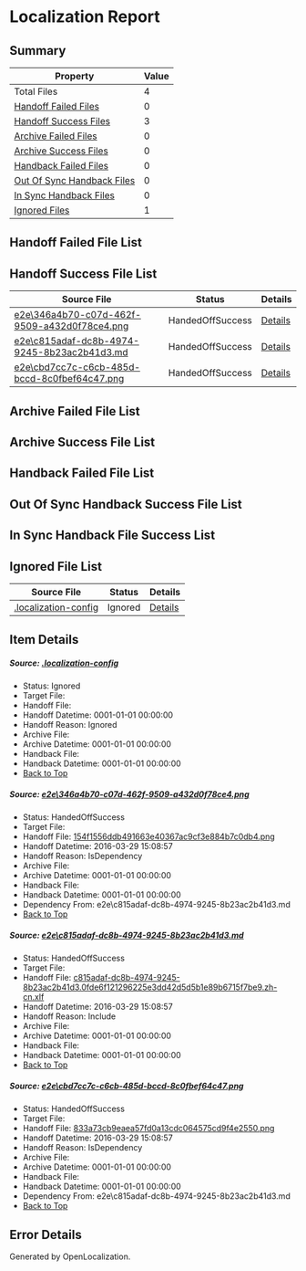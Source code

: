 # <a name='report-top'></a> Localization Report

## Summary
 Property | Value 
 -------- | ----- 
 Total Files | 4
[ Handoff Failed Files ](#handoff-failed-list)| 0
[ Handoff Success Files ](#handoff-success-list)| 3
[ Archive Failed Files ](#archive-failed-list)| 0
[ Archive Success Files ](#archive-success-list)| 0
[ Handback Failed Files ](#handback-failed-list)| 0
[ Out Of Sync Handback Files ](#outofsync-handback-success-list)| 0
[ In Sync Handback Files ](#insync-handback-success-list)| 0
[ Ignored Files ](#ignored-list)| 1

## <a name='handoff-failed-list'></a> Handoff Failed File List

## <a name='handoff-success-list'></a> Handoff Success File List
 Source File | Status | Details 
 ----------- | ------ | ------- 
 [e2e\346a4b70-c07d-462f-9509-a432d0f78ce4.png](https://github.com/OpenLocalizationTest/oltest/blob/e98ebcf2da5d90b3f7bf032154e871d933c40b2d/e2e/346a4b70-c07d-462f-9509-a432d0f78ce4.png) | HandedOffSuccess | [Details](#154f1556ddb491663e40367ac9cf3e884b7c0db41)
 [e2e\c815adaf-dc8b-4974-9245-8b23ac2b41d3.md](https://github.com/OpenLocalizationTest/oltest/blob/e98ebcf2da5d90b3f7bf032154e871d933c40b2d/e2e/c815adaf-dc8b-4974-9245-8b23ac2b41d3.md) | HandedOffSuccess | [Details](#7e1f73b80eb1b5ff608738bd183ce2b22542ea312)
 [e2e\cbd7cc7c-c6cb-485d-bccd-8c0fbef64c47.png](https://github.com/OpenLocalizationTest/oltest/blob/e98ebcf2da5d90b3f7bf032154e871d933c40b2d/e2e/cbd7cc7c-c6cb-485d-bccd-8c0fbef64c47.png) | HandedOffSuccess | [Details](#833a73cb9eaea57fd0a13cdc064575cd9f4e25503)

## <a name='archive-failed-list'></a> Archive Failed File List

## <a name='archive-success-list'></a> Archive Success File List

## <a name='handback-failed-list'></a> Handback Failed File List

## <a name='outofsync-handback-success-list'></a> Out Of Sync Handback Success File List

## <a name='insync-handback-success-list'></a> In Sync Handback File Success List

## <a name='ignored-list'></a> Ignored File List
 Source File | Status | Details 
 ----------- | ------ | ------- 
 [.localization-config](https://github.com/OpenLocalizationTest/oltest/blob/e98ebcf2da5d90b3f7bf032154e871d933c40b2d/.localization-config) | Ignored | [Details](#66aca4b1c2f43b14ec41e0e427345df94af1d5e10)

## Item Details
##### <a name='66aca4b1c2f43b14ec41e0e427345df94af1d5e10'></a> Source: [.localization-config](https://github.com/OpenLocalizationTest/oltest/blob/e98ebcf2da5d90b3f7bf032154e871d933c40b2d/.localization-config)
* Status: Ignored
* Target File: 
* Handoff File: 
* Handoff Datetime: 0001-01-01 00:00:00
* Handoff Reason: Ignored
* Archive File: 
* Archive Datetime: 0001-01-01 00:00:00
* Handback File: 
* Handback Datetime: 0001-01-01 00:00:00
* [Back to Top](#report-top)

##### <a name='154f1556ddb491663e40367ac9cf3e884b7c0db41'></a> Source: [e2e\346a4b70-c07d-462f-9509-a432d0f78ce4.png](https://github.com/OpenLocalizationTest/oltest/blob/e98ebcf2da5d90b3f7bf032154e871d933c40b2d/e2e/346a4b70-c07d-462f-9509-a432d0f78ce4.png)
* Status: HandedOffSuccess
* Target File: 
* Handoff File: [154f1556ddb491663e40367ac9cf3e884b7c0db4.png](https://github.com/OpenLocalizationTestOrg/olhandoff-e2e/blob/8b735d3c51c67938447b58b76bcc1281eb323f9f/ol-handoff/OpenLocalizationTestOrg/oltest.zh-cn/ci/ht/154f1556ddb491663e40367ac9cf3e884b7c0db4.png)
* Handoff Datetime: 2016-03-29 15:08:57
* Handoff Reason: IsDependency
* Archive File: 
* Archive Datetime: 0001-01-01 00:00:00
* Handback File: 
* Handback Datetime: 0001-01-01 00:00:00
* Dependency From: e2e\c815adaf-dc8b-4974-9245-8b23ac2b41d3.md
* [Back to Top](#report-top)

##### <a name='7e1f73b80eb1b5ff608738bd183ce2b22542ea312'></a> Source: [e2e\c815adaf-dc8b-4974-9245-8b23ac2b41d3.md](https://github.com/OpenLocalizationTest/oltest/blob/e98ebcf2da5d90b3f7bf032154e871d933c40b2d/e2e/c815adaf-dc8b-4974-9245-8b23ac2b41d3.md)
* Status: HandedOffSuccess
* Target File: 
* Handoff File: [c815adaf-dc8b-4974-9245-8b23ac2b41d3.0fde6f121296225e3dd42d5d5b1e89b6715f7be9.zh-cn.xlf](https://github.com/OpenLocalizationTestOrg/olhandoff-e2e/blob/8b735d3c51c67938447b58b76bcc1281eb323f9f/ol-handoff/OpenLocalizationTestOrg/oltest.zh-cn/ci/ht/c815adaf-dc8b-4974-9245-8b23ac2b41d3.0fde6f121296225e3dd42d5d5b1e89b6715f7be9.zh-cn.xlf)
* Handoff Datetime: 2016-03-29 15:08:57
* Handoff Reason: Include
* Archive File: 
* Archive Datetime: 0001-01-01 00:00:00
* Handback File: 
* Handback Datetime: 0001-01-01 00:00:00
* [Back to Top](#report-top)

##### <a name='833a73cb9eaea57fd0a13cdc064575cd9f4e25503'></a> Source: [e2e\cbd7cc7c-c6cb-485d-bccd-8c0fbef64c47.png](https://github.com/OpenLocalizationTest/oltest/blob/e98ebcf2da5d90b3f7bf032154e871d933c40b2d/e2e/cbd7cc7c-c6cb-485d-bccd-8c0fbef64c47.png)
* Status: HandedOffSuccess
* Target File: 
* Handoff File: [833a73cb9eaea57fd0a13cdc064575cd9f4e2550.png](https://github.com/OpenLocalizationTestOrg/olhandoff-e2e/blob/8b735d3c51c67938447b58b76bcc1281eb323f9f/ol-handoff/OpenLocalizationTestOrg/oltest.zh-cn/ci/ht/833a73cb9eaea57fd0a13cdc064575cd9f4e2550.png)
* Handoff Datetime: 2016-03-29 15:08:57
* Handoff Reason: IsDependency
* Archive File: 
* Archive Datetime: 0001-01-01 00:00:00
* Handback File: 
* Handback Datetime: 0001-01-01 00:00:00
* Dependency From: e2e\c815adaf-dc8b-4974-9245-8b23ac2b41d3.md
* [Back to Top](#report-top)


## Error Details

Generated by OpenLocalization.
